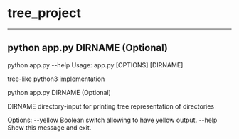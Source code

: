 # tree_project
--------
python app.py DIRNAME (Optional)
--------

python app.py --help
Usage: app.py [OPTIONS] [DIRNAME]

  tree-like python3 implementation

  python app.py DIRNAME (Optional)

  DIRNAME directory-input for printing tree representation of directories

Options:
  --yellow  Boolean switch allowing to have yellow output.
  --help    Show this message and exit.
